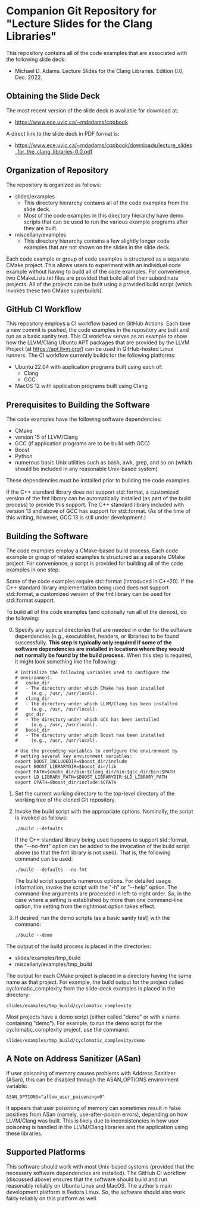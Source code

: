 Companion Git Repository for "Lecture Slides for the Clang Libraries"
=====================================================================

This repository contains all of the code examples that are associated
with the following slide deck:

  - Michael D. Adams.
    Lecture Slides for the Clang Libraries.
    Edition 0.0,
    Dec. 2022.

Obtaining the Slide Deck
------------------------

The most recent version of the slide deck is available for download at:

  - <https://www.ece.uvic.ca/~mdadams/cppbook>

A direct link to the slide deck in PDF format is:

  - <https://www.ece.uvic.ca/~mdadams/cppbook/downloads/lecture_slides_for_the_clang_libraries-0.0.pdf>

Organization of Repository
--------------------------

The repository is organized as follows:

- slides/examples
  - This directory hierarchy contains all of the code examples from the
    slide deck.
  - Most of the code examples in this directory hierarchy have demo
    scripts that can be used to run the various example programs after
    they are built.
- miscellany/examples
  - This directory hierarchy contains a few slightly longer code examples
    that are not shown on the slides in the slide deck.

Each code example or group of code examples is structured as a separate
CMake project.
This allows users to experiment with an individual code example without
having to build all of the code examples.
For convenience, two CMakeLists.txt files are provided that build all of
their subordinate projects.  All of the projects can be built using a
provided build script (which invokes these two CMake superbuilds).

GitHub CI Workflow
------------------

This repository employs a CI workflow based on GitHub Actions.
Each time a new commit is pushed, the code examples in the repository
are built and run as a basic sanity test.
This CI workflow serves as an example to show how the LLVM/Clang
Ubuntu APT packages that are provided by the LLVM Project (at
<https://apt.llvm.org/>) can be used in GitHub-hosted Linux runners.
The CI workflow currently builds for the following platforms:

  - Ubuntu 22.04 with application programs built using each of:
    - Clang
    - GCC
  - MacOS 12 with application programs built using Clang

Prerequisites to Building the Software
--------------------------------------

The code examples have the following software dependencies:

  - CMake
  - version 15 of LLVM/Clang
  - GCC (if application programs are to be build with GCC)
  - Boost
  - Python
  - numerous basic Unix utilities such as bash, awk, grep, and so on
    (which should be included in any reasonable Unix-based system)

These dependencies must be installed prior to building the code examples.

If the C++ standard library does not support std::format, a customized
version of the fmt library can be automatically installed (as part of the
build process) to provide this support.  The C++ standard library included
with version 13 and above of GCC has support for std::format.  (As of
the time of this writing, however, GCC 13 is still under development.)

Building the Software
---------------------

The code examples employ a CMake-based build process.  Each code example
or group of related examples is structured as a separate CMake project.
For convenience, a script is provided for building all of the code
examples in one step.

Some of the code examples require std::format (introduced in C++20).
If the C++ standard library implementation being used does not support
std::format, a customized version of the fmt library can be used for
std::format support.

To build all of the code examples (and optionally run all of the demos),
do the following:

0. Specify any special directories that are needed in order for the
   software dependencies (e.g., executables, headers, or libraries) to be
   found successfully.  **This step is typically only required if some of the
   software dependencies are installed in locations where they would
   not normally be found by the build process.**
   When this step is required, it might look something like the following:

       # Initialize the following variables used to configure the
       # environment:
       #   cmake_dir
       #   - The directory under which CMake has been installed
       #     (e.g., /usr, /usr/local).
       #   clang_dir
       #   - The directory under which LLVM/Clang has been installed
       #     (e.g., /usr, /usr/local).
       #   gcc_dir
       #   - The directory under which GCC has been installed
       #     (e.g., /usr, /usr/local).
       #   boost_dir
       #   - The directory under which Boost has been installed
       #     (e.g., /usr, /usr/local).

       # Use the preceding variables to configure the environment by
       # setting several key environment variables:
       export BOOST_INCLUDEDIR=$boost_dir/include
       export BOOST_LIBRARYDIR=$boost_dir/lib
       export PATH=$cmake_dir/bin:$clang_dir/bin:$gcc_dir/bin:$PATH
       export LD_LIBRARY_PATH=$BOOST_LIBRARYDIR:$LD_LIBRARY_PATH
       export CPATH=$boost_dir/include:$CPATH

1. Set the current working directory to the top-level directory of the
working tree of the cloned Git repository.

2. Invoke the build script with the appropriate options.  Nominally, the
   script is invoked as follows:

       ./build --defaults

   If the C++ standard library being used happens to support std::format, the
   "--no-fmt" option can be added to the invocation of the build script above
   (so that the fmt library is not used).  That is, the following command
   can be used:

       ./build --defaults --no-fmt

   The build script supports numerous options.  For detailed usage
   information, invoke the script with the "-h" or "--help" option.
   The command-line arguments are processed in left-to-right order.
   So, in the case where a setting is established by more than one
   command-line option, the setting from the rightmost option
   takes effect.

3. If desired, run the demo scripts (as a basic sanity test) with the
command:

       ./build --demo

The output of the build process is placed in the directories:

  - slides/examples/tmp_build
  - miscellany/examples/tmp_build

The output for each CMake project is placed in a directory having the same
name as that project.  For example, the build output for the project called
cyclomatic_complexity from the slide-deck examples is placed in the directory:

    slides/examples/tmp_build/cyclomatic_complexity

Most projects have a demo script (either called "demo" or with a name
containing "demo").  For example, to run the demo script for the
cyclomatic_complexity project, use the command:

    slides/examples/tmp_build/cyclomatic_complexity/demo

A Note on Address Sanitizer (ASan)
----------------------------------

If user poisoning of memory causes problems with Address Sanitizer (ASan),
this can be disabled through the ASAN_OPTIONS environment variable:

    ASAN_OPTIONS="allow_user_poisoning=0"

It appears that user poisoning of memory can sometimes result in false
positives from ASan (namely, use-after-poison errors), depending on how
LLVM/Clang was built.  This is likely due to inconsistencies in how
user poisoning is handled in the LLVM/Clang libraries and the application
using these libraries.

Supported Platforms
-------------------

This software should work with most Unix-based systems (provided that
the necessary software dependencies are installed).
The GitHub CI workflow (discussed above) ensures that the software should
build and run reasonably reliably on Ubuntu Linux and MacOS.
The author's main development platform is Fedora Linux.
So, the software should also work fairly reliably on this platform as well.
